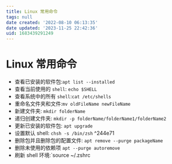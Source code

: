 ```yaml
---
title: Linux 常用命令
tags: null
date created: '2022-08-10 06:13:35'
date updated: '2023-11-25 22:42:36'
uid: 1683439291249
---
```


# Linux 常用命令

- 查看已安装的软件包:`apt list --installed`
- 查看当前使用的 `shell`: `echo $SHELL`
- 查看系统中的所有 `shell`:`cat /etc/shells`
- 重命名文件夹和文件:`mv oldFileName newFileName`
- 新建文件夹: `mkdir folderName`
- 递归创建文件夹: `mkdir -p folderName/folderName1/folderName2`
- 更新已安装的软件包: `apt upgrade`
- 设置默认 shell: `chsh -s /bin/zsh` ^244e71
- 删除包并且删除包的配置文件: `apt remove --purge packageName`
- 删除未使用的依赖项 `apt --purge autoremove`
- 刷新 shell 环境:`source ~/.zshrc
